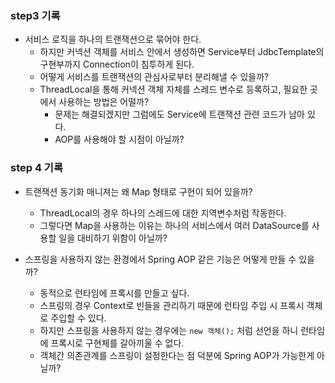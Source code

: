 ### step3 기록
- 서비스 로직을 하나의 트랜잭션으로 묶어야 한다.
  - 하지만 커넥션 객체를 서비스 안에서 생성하면 Service부터 JdbcTemplate의 구현부까지 Connection이 침투하게 된다.
  - 어떻게 서비스를 트랜잭션의 관심사로부터 분리해낼 수 있을까?
  - ThreadLocal을 통해 커넥션 객체 자체를 스레드 변수로 등록하고, 필요한 곳에서 사용하는 방법은 어떨까?
    - 문제는 해결되겠지만 그럼에도 Service에 트랜잭션 관련 코드가 남아 있다.
    - AOP를 사용해야 할 시점이 아닐까?


### step 4 기록
- 트랜잭션 동기화 매니져는 왜 Map 형태로 구현이 되어 있을까?
  - ThreadLocal의 경우 하나의 스레드에 대한 지역변수처럼 작동한다.
  - 그렇다면 Map을 사용하는 이유는 하나의 서비스에서 여러 DataSource를 사용할 일을 대비하기 위함이 아닐까?

- 스프링을 사용하지 않는 환경에서 Spring AOP 같은 기능은 어떻게 만들 수 있을까?
  - 동적으로 런타임에 프록시를 만들고 싶다.
  - 스프링의 경우 Context로 빈들을 관리하기 때문에 런타임 주입 시 프록시 객체로 주입할 수 있다.
  - 하지만 스프링을 사용하지 않는 경우에는 `new 객체();` 처럼 선언을 하니 런타임에 프록시로 구현체를 갈아끼울 수 없다.
  - 객체간 의존관계를 스프링이 설정한다는 점 덕분에 Spring AOP가 가능한게 아닐까?
